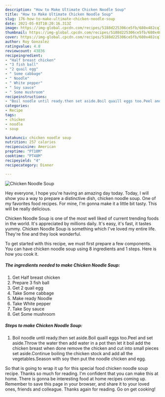 ```yaml
---
description: "How to Make Ultimate Chicken Noodle Soup"
title: "How to Make Ultimate Chicken Noodle Soup"
slug: 176-how-to-make-ultimate-chicken-noodle-soup
date: 2021-05-03T10:20:16.313Z
image: https://img-global.cpcdn.com/recipes/5188d225306ce5fb/680x482cq70/chicken-noodle-soup-recipe-main-photo.jpg
thumbnail: https://img-global.cpcdn.com/recipes/5188d225306ce5fb/680x482cq70/chicken-noodle-soup-recipe-main-photo.jpg
cover: https://img-global.cpcdn.com/recipes/5188d225306ce5fb/680x482cq70/chicken-noodle-soup-recipe-main-photo.jpg
author: Roy Gonzalez
ratingvalue: 4.8
reviewcount: 43836
recipeingredient:
- "Half breast chicken"
- "3 fish ball"
- "2 quail egg"
- " Some cabbage"
- " Noodle"
- " White pepper"
- " Soy sauce"
- " Some mushroom"
recipeinstructions:
- "Boil noodle until ready.then set aside.Boil quaill eggs too.Peel and set aside.Throw the water then add water in a pot then let it boil add the chicken breast when done remove the chicken and cut into small pieces set aside.Continue boiling the chicken stock and add all the vegetables.Season with soy then put the noodle chicken and egg."
categories:
- Recipe
tags:
- chicken
- noodle
- soup

katakunci: chicken noodle soup 
nutrition: 257 calories
recipecuisine: American
preptime: "PT10M"
cooktime: "PT48M"
recipeyield: "4"
recipecategory: Dinner

---
```



![Chicken Noodle Soup](https://img-global.cpcdn.com/recipes/5188d225306ce5fb/680x482cq70/chicken-noodle-soup-recipe-main-photo.jpg)

Hey everyone, I hope you're having an amazing day today. Today, I will show you a way to prepare a distinctive dish, chicken noodle soup. One of my favorites food recipes. For mine, I'm gonna make it a little bit tasty. This will be really delicious.



Chicken Noodle Soup is one of the most well liked of current trending foods in the world. It's appreciated by millions daily. It's easy, it's fast, it tastes yummy. Chicken Noodle Soup is something which I've loved my entire life. They're fine and they look wonderful.


To get started with this recipe, we must first prepare a few components. You can have chicken noodle soup using 8 ingredients and 1 steps. Here is how you cook it.

<!--inarticleads1-->

##### The ingredients needed to make Chicken Noodle Soup:

1. Get Half breast chicken
1. Prepare 3 fish ball
1. Get 2 quail egg
1. Take  Some cabbage
1. Make ready  Noodle
1. Take  White pepper
1. Take  Soy sauce
1. Get  Some mushroom




<!--inarticleads2-->

##### Steps to make Chicken Noodle Soup:

1. Boil noodle until ready.then set aside.Boil quaill eggs too.Peel and set aside.Throw the water then add water in a pot then let it boil add the chicken breast when done remove the chicken and cut into small pieces set aside.Continue boiling the chicken stock and add all the vegetables.Season with soy then put the noodle chicken and egg.




So that is going to wrap it up for this special food chicken noodle soup recipe. Thanks so much for reading. I'm confident that you can make this at home. There is gonna be interesting food at home recipes coming up. Remember to save this page in your browser, and share it to your loved ones, friends and colleague. Thanks again for reading. Go on get cooking!
